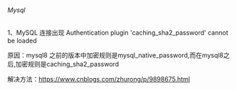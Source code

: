 ###### Mysql

1、MySQL 连接出现 Authentication plugin 'caching_sha2_password' cannot be loaded

原因：mysql8 之前的版本中加密规则是mysql_native_password,而在mysql8之后,加密规则是caching_sha2_password

解决方法：https://www.cnblogs.com/zhurong/p/9898675.html